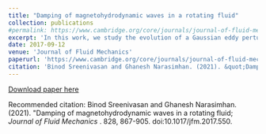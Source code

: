 ```yaml
---
title: "Damping of magnetohydrodynamic waves in a rotating fluid"
collection: publications
#permalink: https://www.cambridge.org/core/journals/journal-of-fluid-mechanics/article/damping-of-magnetohydrodynamic-waves-in-a-rotating-fluid/B9759A2BD57302970F59CA8B90BB436C
excerpt: 'In this work, we study the evolution of a Gaussian eddy perturbation in the presence of a background magnetic field and rotation. We consider a low magnetic Reynolds number (Rm) limit applicable to small-scale flows in Earth's outer core and liquid metal flows in a laboratory. The perturbation evolves as an Alfven wave in the presence of only a background magnetic field whose decay properties were already studied in Moffat (1967). In this work, we add rotation to the problem and now the perturbation would evolve as a Magneto-Coriolis (MC) wave. We then obtain analytical estimates of the decay laws for kinetic and magnetic energis of the MC wave perturbation.'
date: 2017-09-12
venue: 'Journal of Fluid Mechanics'
paperurl: 'https://www.cambridge.org/core/journals/journal-of-fluid-mechanics/article/damping-of-magnetohydrodynamic-waves-in-a-rotating-fluid/B9759A2BD57302970F59CA8B90BB436C'
citation: 'Binod Sreenivasan and Ghanesh Narasimhan. (2021). &quot;Damping of magnetohydrodynamic waves in a rotating fluid; <i> Journal of Fluid Mechanics </i>. 828, 867-905. doi:10.1017/jfm.2017.550.'
---
```

[Download paper here](https://www.cambridge.org/core/journals/journal-of-fluid-mechanics/article/damping-of-magnetohydrodynamic-waves-in-a-rotating-fluid/B9759A2BD57302970F59CA8B90BB436C)

Recommended citation: Binod Sreenivasan and Ghanesh Narasimhan. (2021). &quot;Damping of magnetohydrodynamic waves in a rotating fluid; <i> Journal of Fluid Mechanics </i>. 828, 867-905. doi:10.1017/jfm.2017.550.
